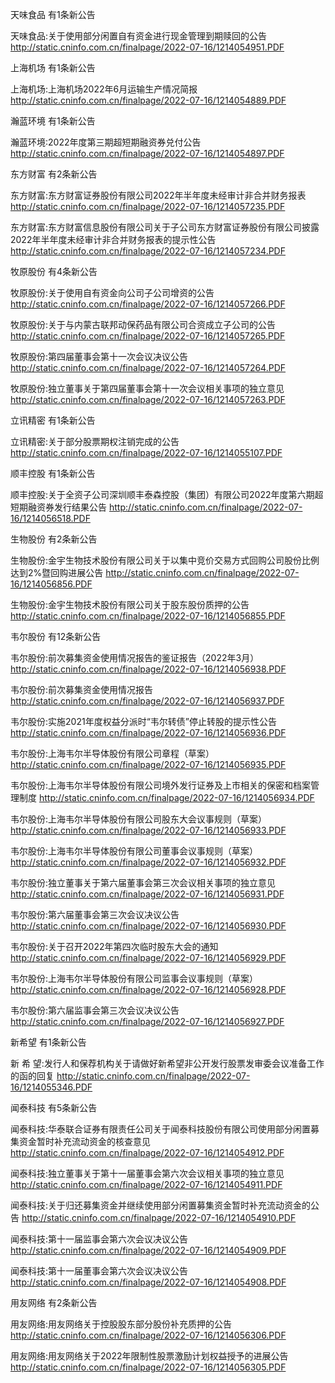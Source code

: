 天味食品 有1条新公告 

天味食品:关于使用部分闲置自有资金进行现金管理到期赎回的公告 http://static.cninfo.com.cn/finalpage/2022-07-16/1214054951.PDF 

上海机场 有1条新公告 

上海机场:上海机场2022年6月运输生产情况简报 http://static.cninfo.com.cn/finalpage/2022-07-16/1214054889.PDF 

瀚蓝环境 有1条新公告 

瀚蓝环境:2022年度第三期超短期融资券兑付公告 http://static.cninfo.com.cn/finalpage/2022-07-16/1214054897.PDF 

东方财富 有2条新公告 

东方财富:东方财富证券股份有限公司2022年半年度未经审计非合并财务报表 http://static.cninfo.com.cn/finalpage/2022-07-16/1214057235.PDF 

东方财富:东方财富信息股份有限公司关于子公司东方财富证券股份有限公司披露2022年半年度未经审计非合并财务报表的提示性公告 http://static.cninfo.com.cn/finalpage/2022-07-16/1214057234.PDF 

牧原股份 有4条新公告 

牧原股份:关于使用自有资金向公司子公司增资的公告 http://static.cninfo.com.cn/finalpage/2022-07-16/1214057266.PDF 

牧原股份:关于与内蒙古联邦动保药品有限公司合资成立子公司的公告 http://static.cninfo.com.cn/finalpage/2022-07-16/1214057265.PDF 

牧原股份:第四届董事会第十一次会议决议公告 http://static.cninfo.com.cn/finalpage/2022-07-16/1214057264.PDF 

牧原股份:独立董事关于第四届董事会第十一次会议相关事项的独立意见 http://static.cninfo.com.cn/finalpage/2022-07-16/1214057263.PDF 

立讯精密 有1条新公告 

立讯精密:关于部分股票期权注销完成的公告 http://static.cninfo.com.cn/finalpage/2022-07-16/1214055107.PDF 

顺丰控股 有1条新公告 

顺丰控股:关于全资子公司深圳顺丰泰森控股（集团）有限公司2022年度第六期超短期融资券发行结果公告 http://static.cninfo.com.cn/finalpage/2022-07-16/1214056518.PDF 

生物股份 有2条新公告 

生物股份:金宇生物技术股份有限公司关于以集中竞价交易方式回购公司股份比例达到2%暨回购进展公告 http://static.cninfo.com.cn/finalpage/2022-07-16/1214056856.PDF 

生物股份:金宇生物技术股份有限公司关于股东股份质押的公告 http://static.cninfo.com.cn/finalpage/2022-07-16/1214056855.PDF 

韦尔股份 有12条新公告 

韦尔股份:前次募集资金使用情况报告的鉴证报告（2022年3月） http://static.cninfo.com.cn/finalpage/2022-07-16/1214056938.PDF 

韦尔股份:前次募集资金使用情况报告 http://static.cninfo.com.cn/finalpage/2022-07-16/1214056937.PDF 

韦尔股份:实施2021年度权益分派时“韦尔转债”停止转股的提示性公告 http://static.cninfo.com.cn/finalpage/2022-07-16/1214056936.PDF 

韦尔股份:上海韦尔半导体股份有限公司章程（草案） http://static.cninfo.com.cn/finalpage/2022-07-16/1214056935.PDF 

韦尔股份:上海韦尔半导体股份有限公司境外发行证券及上市相关的保密和档案管理制度 http://static.cninfo.com.cn/finalpage/2022-07-16/1214056934.PDF 

韦尔股份:上海韦尔半导体股份有限公司股东大会议事规则（草案） http://static.cninfo.com.cn/finalpage/2022-07-16/1214056933.PDF 

韦尔股份:上海韦尔半导体股份有限公司董事会议事规则（草案） http://static.cninfo.com.cn/finalpage/2022-07-16/1214056932.PDF 

韦尔股份:独立董事关于第六届董事会第三次会议相关事项的独立意见 http://static.cninfo.com.cn/finalpage/2022-07-16/1214056931.PDF 

韦尔股份:第六届董事会第三次会议决议公告 http://static.cninfo.com.cn/finalpage/2022-07-16/1214056930.PDF 

韦尔股份:关于召开2022年第四次临时股东大会的通知 http://static.cninfo.com.cn/finalpage/2022-07-16/1214056929.PDF 

韦尔股份:上海韦尔半导体股份有限公司监事会议事规则（草案） http://static.cninfo.com.cn/finalpage/2022-07-16/1214056928.PDF 

韦尔股份:第六届监事会第三次会议决议公告 http://static.cninfo.com.cn/finalpage/2022-07-16/1214056927.PDF 

新希望 有1条新公告 

新 希 望:发行人和保荐机构关于请做好新希望非公开发行股票发审委会议准备工作的函的回复 http://static.cninfo.com.cn/finalpage/2022-07-16/1214055346.PDF 

闻泰科技 有5条新公告 

闻泰科技:华泰联合证券有限责任公司关于闻泰科技股份有限公司使用部分闲置募集资金暂时补充流动资金的核查意见 http://static.cninfo.com.cn/finalpage/2022-07-16/1214054912.PDF 

闻泰科技:独立董事关于第十一届董事会第六次会议相关事项的独立意见 http://static.cninfo.com.cn/finalpage/2022-07-16/1214054911.PDF 

闻泰科技:关于归还募集资金并继续使用部分闲置募集资金暂时补充流动资金的公告 http://static.cninfo.com.cn/finalpage/2022-07-16/1214054910.PDF 

闻泰科技:第十一届监事会第六次会议决议公告 http://static.cninfo.com.cn/finalpage/2022-07-16/1214054909.PDF 

闻泰科技:第十一届董事会第六次会议决议公告 http://static.cninfo.com.cn/finalpage/2022-07-16/1214054908.PDF 

用友网络 有2条新公告 

用友网络:用友网络关于控股股东部分股份补充质押的公告 http://static.cninfo.com.cn/finalpage/2022-07-16/1214056306.PDF 

用友网络:用友网络关于2022年限制性股票激励计划权益授予的进展公告 http://static.cninfo.com.cn/finalpage/2022-07-16/1214056305.PDF 

